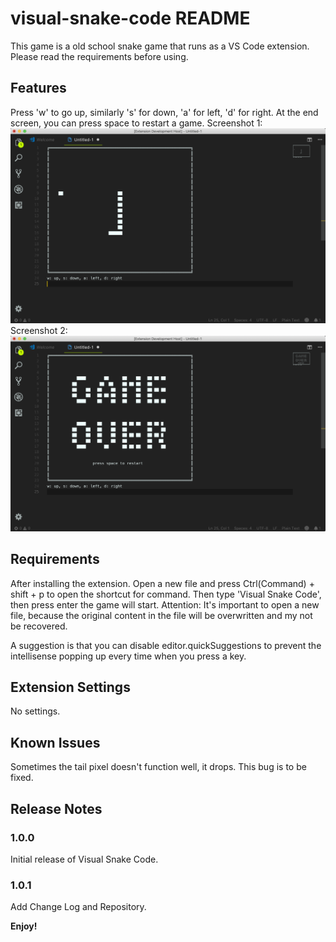 # visual-snake-code README

This game is a old school snake game that runs as a VS Code extension. Please read the requirements before using.

## Features

Press 'w' to go up, similarly 's' for down, 'a' for left, 'd' for right. At the end screen, you can press space to restart a game.
Screenshot 1:
![gameplay1](screenshot/gameplay1.png)
Screenshot 2:
![gameplay2](screenshot/gameplay2.png)

## Requirements

After installing the extension. Open a new file and press Ctrl(Command) + shift + p to open the shortcut for command. Then type 'Visual Snake Code', then press enter the game will start. Attention: It's important to open a new file, because the original content in the file will be overwritten and my not be recovered. 

A suggestion is that you can disable editor.quickSuggestions to prevent the intellisense popping up every time when you press a key.

## Extension Settings

No settings.

## Known Issues

Sometimes the tail pixel doesn't function well, it drops. This bug is to be fixed.

## Release Notes

### 1.0.0

Initial release of Visual Snake Code.

### 1.0.1

Add Change Log and Repository.

**Enjoy!**
